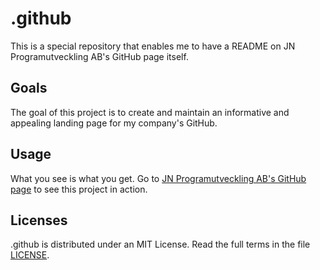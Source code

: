 # .github

This is a special repository that enables me to have a README on JN Programutveckling AB's GitHub page itself.

## Goals

The goal of this project is to create and maintain an informative and appealing landing page for my company's GitHub.

## Usage

What you see is what you get. Go to [JN Programutveckling AB's GitHub page](https://github.com/jn-programutveckling) to see this project in action.

## Licenses

.github is distributed under an MIT License. Read the full terms in the file [LICENSE](LICENSE).
